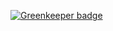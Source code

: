
[![Greenkeeper badge](https://badges.greenkeeper.io/vitormalencar/react-native-test1.svg)](https://greenkeeper.io/)
